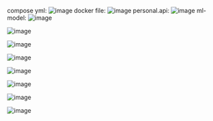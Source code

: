 compose yml:
![image](https://github.com/user-attachments/assets/abb2f91a-ab6d-45b8-8640-01292d011e25)
docker file:
![image](https://github.com/user-attachments/assets/c4631502-4bb0-4bf5-9d64-944353c010f0)
personal.api:
![image](https://github.com/user-attachments/assets/d289f00d-675c-440f-b36e-65cb86b3ba0e)
ml-model:
![image](https://github.com/user-attachments/assets/ce2e34a0-ba25-4588-ba97-e43cd7f7b919)

![image](https://github.com/user-attachments/assets/429b4cf4-4c19-45ba-ba6f-8a1abd00eb6a)

![image](https://github.com/user-attachments/assets/13a5e4e8-bd78-4f1e-a1d0-0f1573670f71)

![image](https://github.com/user-attachments/assets/7efca0e4-62a6-4d83-838f-59bc2e560111)

![image](https://github.com/user-attachments/assets/e00d4fab-2820-46da-90ff-89b22e389d01)

![image](https://github.com/user-attachments/assets/ef1e0e42-de0e-491f-982e-597219476e63)

![image](https://github.com/user-attachments/assets/ba86e505-80ff-40e1-804b-5053525d16f1)

![image](https://github.com/user-attachments/assets/0a923870-6908-4ba3-ade7-cd7f0e53e91f)
